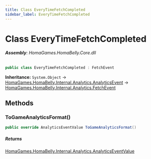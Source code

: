 ```yaml
---
title: Class EveryTimeFetchCompleted
sidebar_label: EveryTimeFetchCompleted
---
```

# Class EveryTimeFetchCompleted


###### **Assembly**: HomaGames.HomaBelly.Core.dll

```csharp title="Declaration"
public class EveryTimeFetchCompleted : FetchEvent
```
**Inheritance:** `System.Object` -> [HomaGames.HomaBelly.Internal.Analytics.AnalyticsEvent](../HomaGames.HomaBelly.Internal.Analytics/AnalyticsEvent) -> [HomaGames.HomaBelly.Internal.Analytics.FetchEvent](../HomaGames.HomaBelly.Internal.Analytics/FetchEvent)

## Methods
### ToGameAnalyticsFormat()


```csharp title="Declaration"
public override AnalyticsEventValue ToGameAnalyticsFormat()
```

##### Returns

[HomaGames.HomaBelly.Internal.Analytics.AnalyticsEventValue](../HomaGames.HomaBelly.Internal.Analytics/AnalyticsEventValue)
